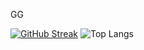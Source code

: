 GG 

[![GitHub Streak](https://github-readme-streak-stats-stef-00012.vercel.app?user=fk2731&theme=transparent&hide_border=true&border_radius=9&mode=weekly&card_width=521&background=45%2C441FEB5E%2C344AEB89)](https://git.io/streak-stats)
![Top Langs](https://github-readme-stats.vercel.app/api/top-langs/?fk2731=anuraghazra&layout=compact)
